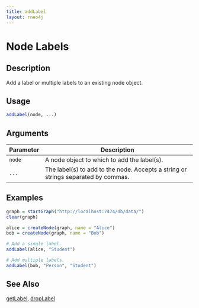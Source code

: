 ```yaml
---
title: addLabel
layout: rneo4j
---
```


# Node Labels

## Description

Add a label or multiple labels to an existing node object.

## Usage

```r
addLabel(node, ...)
```

## Arguments

| Parameter | Description |
| --------- | ----------- |
| `node`    | A node object to which to add the label(s). |
| `...`     | The label(s) to add to the node. Accepts a string or strings separated by commas. |

## Examples

```r
graph = startGraph("http://localhost:7474/db/data/")
clear(graph)

alice = createNode(graph, name = "Alice")
bob = createNode(graph, name = "Bob")

# Add a single label.
addLabel(alice, "Student")

# Add multiple labels.
addLabel(bob, "Person", "Student")
```

## See Also

[getLabel](get-label.html), [dropLabel](drop-label.html)